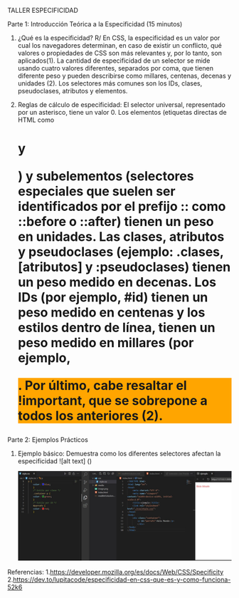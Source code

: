 TALLER ESPECIFICIDAD

Parte 1: Introducción Teórica a la Especificidad (15 minutos)

1.  ¿Qué es la especificidad?
    R/ En CSS, la especificidad es un valor por cual los navegadores determinan, en caso de existir un conflicto, qué valores o propiedades de CSS son más relevantes y, por lo tanto, son aplicados(1). La cantidad de especificidad de un selector se mide usando cuatro valores diferentes, separados por coma, que tienen diferente peso y pueden describirse como millares, centenas, decenas y unidades (2). Los selectores más comunes son los IDs, clases, pseudoclases, atributos y elementos.

2.  Reglas de cálculo de especificidad:
    El selector universal, representado por un asterisco, tiene un valor 0. Los elementos (etiquetas directas de HTML como <h1> y <p>) y subelementos (selectores especiales que suelen ser identificados por el prefijo :: como ::before o ::after) tienen un peso en unidades. Las clases, atributos y pseudoclases (ejemplo: .clases, [atributos] y :pseudoclases) tienen un peso medido en decenas. Los IDs (por ejemplo, #id) tienen un peso medido en centenas y los estilos dentro de línea, tienen un peso medido en millares (por ejemplo, <p style="background-color: orange;">. Por último, cabe resaltar el !important, que se sobrepone a todos los anteriores (2).

Parte 2: Ejemplos Prácticos

1. Ejemplo básico: Demuestra como los diferentes selectores afectan la especificidad
   ![alt text] ()

   ![alt text](https://github.com/juandacf/tallerEspecificidad/blob/main/media/1ejemploBasico.jpg)

Referencias: 1.https://developer.mozilla.org/es/docs/Web/CSS/Specificity 2.https://dev.to/lupitacode/especificidad-en-css-que-es-y-como-funciona-52k6
